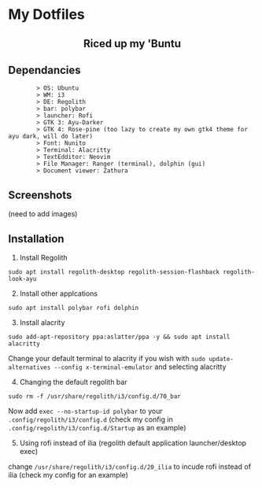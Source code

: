 # My Dotfiles

<h2 align="center"> Riced up my 'Buntu</h2>

## Dependancies 
```
		> OS: Ubuntu
		> WM: i3
		> DE: Regolith
		> bar: polybar
		> launcher: Rofi
		> GTK 3: Ayu-Darker
		> GTK 4: Rose-pine (too lazy to create my own gtk4 theme for ayu dark, will do later)
		> Font: Nunito
		> Terminal: Alacritty
		> TextEdditor: Neovim
		> File Manager: Ranger (terminal), dolphin (gui)
		> Document viewer: Zathura
```

## Screenshots
(need to add images)

## Installation

1. Install Regolith

```shell
sudo apt install regolith-desktop regolith-session-flashback regolith-look-ayu
```
2. Install other applcations
```shell
sudo apt install polybar rofi dolphin
```
3. Install alacrity
```shell
sudo add-apt-repository ppa:aslatter/ppa -y && sudo apt install alacritty
```
Change your default terminal to alacrity if you wish with `sudo update-alternatives --config x-terminal-emulator` and selecting alacritty

4. Changing the default regolith bar
```shell
sudo rm -f /usr/share/regolith/i3/config.d/70_bar
```
Now add `exec --no-startup-id polybar` to your  `.config/regolith/i3/config.d` (check my config in `.config/regolith/i3/config.d/Startup` as an example)

5. Using rofi instead of ilia (regolith default application launcher/desktop exec)

change `/usr/share/regolith/i3/config.d/20_ilia` to incude rofi instead of ilia (check my config for an example)
